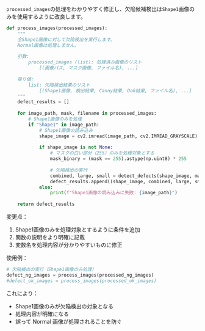 `processed_images`の処理をわかりやすく修正し、欠陥候補検出は`Shape1`画像のみを使用するように改良します。

```python
def process_images(processed_images):
    """
    全Shape1画像に対して欠陥検出を実行します。
    Normal画像は処理しません。
    
    引数:
        processed_images (list): 処理済み画像のリスト
            [(画像パス, マスク画像, ファイル名), ...]
        
    戻り値:
        list: 欠陥検出結果のリスト
            [(Shape1画像, 検出結果, Canny結果, DoG結果, ファイル名), ...]
    """
    defect_results = []
    
    for image_path, mask, filename in processed_images:
        # Shape1画像のみを処理
        if "Shape1" in image_path:
            # Shape1画像の読み込み
            shape_image = cv2.imread(image_path, cv2.IMREAD_GRAYSCALE)
            
            if shape_image is not None:
                # マスクの白い部分（255）のみを処理対象とする
                mask_binary = (mask == 255).astype(np.uint8) * 255
                
                # 欠陥検出の実行
                combined, large, small = detect_defects(shape_image, mask_binary)
                defect_results.append((shape_image, combined, large, small, filename))
            else:
                print(f"Shape1画像の読み込みに失敗: {image_path}")
    
    return defect_results
```

変更点：
1. Shape1画像のみを処理対象とするように条件を追加
2. 関数の説明をより明確に記載
3. 変数名を処理内容が分かりやすいものに修正

使用例：
```python
# 欠陥検出の実行（Shape1画像のみ処理）
defect_ng_images = process_images(processed_ng_images)
#defect_ok_images = process_images(processed_ok_images)
```

これにより：
- Shape1画像のみが欠陥検出の対象となる
- 処理内容が明確になる
- 誤って Normal 画像が処理されることを防ぐ
